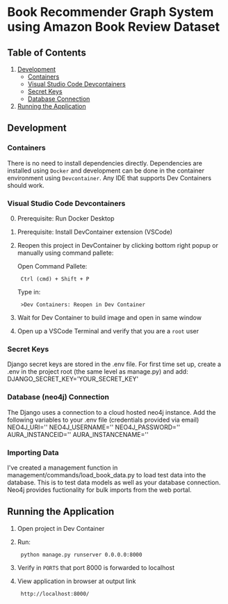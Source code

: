 # Book Recommender Graph System using Amazon Book Review Dataset

## Table of Contents
1. [Development](#development)
   - [Containers](#containers)
   - [Visual Studio Code Devcontainers](#visual-studio-code-devcontainers)
   - [Secret Keys](#secret-keys)
   - [Database Connection](#neo4j-connection)
2. [Running the Application](#running-the-application)

## Development

### Containers
There is no need to install dependencies directly. Dependencies are installed using `Docker` and development can be done in the container environment using `Devcontainer`. Any IDE that supports Dev Containers should work.

### Visual Studio Code Devcontainers
0. Prerequisite: Run Docker Desktop
1. Prerequisite: Install DevContainer extension (VSCode)
2. Reopen this project in DevContainer by clicking bottom right popup or manually using command pallete:

    Open Command Pallete:

        Ctrl (cmd) + Shift + P

    Type in: 

        >Dev Containers: Reopen in Dev Container

3. Wait for Dev Container to build image and open in same window
4. Open up a VSCode Terminal and verify that you are a `root` user

### Secret Keys
Django secret keys are stored in the .env file. For first time set up, create a .env in the project root (the same level as manage.py) and add:
DJANGO_SECRET_KEY='YOUR_SECRET_KEY'

### Database (neo4j) Connection
The Django uses a connection to a cloud hosted neo4j instance. Add the following variables to your .env file (credentials provided via email)
NEO4J_URI=''
NEO4J_USERNAME=''
NEO4J_PASSWORD=''
AURA_INSTANCEID=''
AURA_INSTANCENAME=''

### Importing Data
I've created a management function in management/commands/load_book_data.py to load test data into the database. This is to test data models as well as your database connection.
Neo4j provides fuctionality for bulk imports from the web portal.

## Running the Application
1. Open project in Dev Container
2. Run:

        python manage.py runserver 0.0.0.0:8000

3. Verify in `PORTS` that port 8000 is forwarded to localhost
4. View application in browser at output link

        http://localhost:8000/
